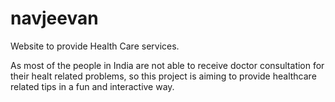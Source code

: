 # navjeevan
Website to provide Health Care services.

  As most of the people in India are not able to receive doctor consultation for their healt related problems, so this project is aiming to provide healthcare related tips in a fun and interactive way.
